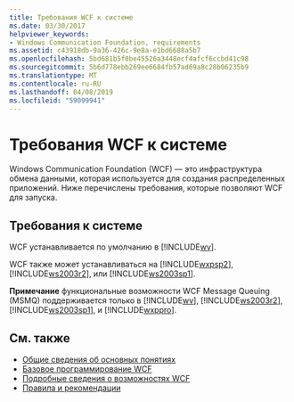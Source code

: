 ```yaml
---
title: Требования WCF к системе
ms.date: 03/30/2017
helpviewer_keywords:
- Windows Communication Foundation, requirements
ms.assetid: c43918db-9a36-426c-9e8a-e1bd6688a5b7
ms.openlocfilehash: 5bd681b5f0be45526a3448ecf4afcf6ccbd41c98
ms.sourcegitcommit: 5b6d778ebb269ee6684fb57ad69a8c28b06235b9
ms.translationtype: MT
ms.contentlocale: ru-RU
ms.lasthandoff: 04/08/2019
ms.locfileid: "59099941"
---
```

# <a name="wcf-system-requirements"></a>Требования WCF к системе
Windows Communication Foundation (WCF) — это инфраструктура обмена данными, которая используется для создания распределенных приложений. Ниже перечислены требования, которые позволяют WCF для запуска.  
  
## <a name="system-requirements"></a>Требования к системе  
 WCF устанавливается по умолчанию в [!INCLUDE[wv](../../../includes/wv-md.md)].  
  
 WCF также может устанавливаться на [!INCLUDE[wxpsp2](../../../includes/wxpsp2-md.md)], [!INCLUDE[ws2003r2](../../../includes/ws2003r2-md.md)], или [!INCLUDE[ws2003sp1](../../../includes/ws2003sp1-md.md)].  
  
 **Примечание** функциональные возможности WCF Message Queuing (MSMQ) поддерживается только в [!INCLUDE[wv](../../../includes/wv-md.md)], [!INCLUDE[ws2003r2](../../../includes/ws2003r2-md.md)], [!INCLUDE[ws2003sp1](../../../includes/ws2003sp1-md.md)], и [!INCLUDE[wxppro](../../../includes/wxppro-md.md)].  
  
## <a name="see-also"></a>См. также

- [Общие сведения об основных понятиях](../../../docs/framework/wcf/conceptual-overview.md)
- [Базовое программирование WCF](../../../docs/framework/wcf/basic-wcf-programming.md)
- [Подробные сведения о возможностях WCF](../../../docs/framework/wcf/feature-details/index.md)
- [Правила и рекомендации](../../../docs/framework/wcf/guidelines-and-best-practices.md)
